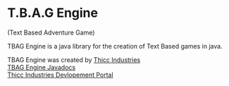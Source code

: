 # T.B.A.G Engine
(Text Based Adventure Game)

TBAG Engine is a java library for the creation of Text Based games in java.  
  
TBAG Engine was created by [Thicc Industries](https://www.thiccindustries.com)  
[TBAG Engine Javadocs](https://www.thiccindustries.com/dev/TBAGEngine)  
[Thicc Industries Devlopement Portal](https://www.thiccindustries.com/dev)  
